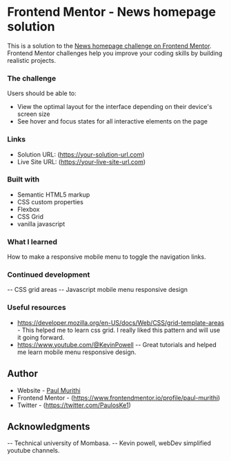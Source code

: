 # Frontend Mentor - News homepage solution

This is a solution to the [News homepage challenge on Frontend Mentor](https://www.frontendmentor.io/challenges/news-homepage-H6SWTa1MFl). Frontend Mentor challenges help you improve your coding skills by building realistic projects. 

### The challenge

Users should be able to:

- View the optimal layout for the interface depending on their device's screen size
- See hover and focus states for all interactive elements on the page


### Links

- Solution URL: (https://your-solution-url.com)
- Live Site URL: (https://your-live-site-url.com)

### Built with

- Semantic HTML5 markup
- CSS custom properties
- Flexbox
- CSS Grid
- vanilla javascript

### What I learned

How to make a responsive mobile menu to toggle the navigation links.



### Continued development

-- CSS grid areas
-- Javascript mobile menu responsive design


### Useful resources

- https://developer.mozilla.org/en-US/docs/Web/CSS/grid-template-areas - This helped me to learn css grid. I really liked this pattern and will use it going forward.
- https://www.youtube.com/@KevinPowell -- Great tutorials and helped me learn mobile menu responsive design.


## Author

- Website - [Paul Murithi]()
- Frontend Mentor - (https://www.frontendmentor.io/profile/paul-murithi)
- Twitter - (https://twitter.com/PaulosKe1)


## Acknowledgments

-- Technical university of Mombasa.
-- Kevin powell, webDev simplified youtube channels.

